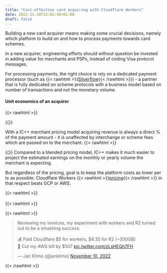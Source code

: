 ```yaml
---
title: "Cost-effective card acquiring with Cloudflare Workers"
date: 2022-11-10T13:02:50+01:00
draft: false
---
```


Building a new card acquirer means making some crucial decisions, namely which platform to build on and how to process payments towards card schemes.

In a new acquirer, engineering efforts should without question be invested in adding value for merchants and PSPs, instead of coding Visa protocol messages.

For processing payments, the right choice is rely on a dedicated payment processor (such as 
{{< rawhtml >}}<a href="https://www.silverflow.co" target="_blank">Silverflow</a>{{< /rawhtml >}}) - a partner that is fully dedicated on scheme protocols with a business model based on number of transactions and not the monetary volume.

#### Unit economics of an acquirer
{{< rawhtml >}}<p>{{</rawhtml>}}

With a IC++ merchant pricing model acquiring revenue is always a direct % of the payment amount - it is unaffected by interchange or scheme fees which are passed on to the merchant. 
{{< rawhtml >}}<p>{{</rawhtml>}}
Compared to a blended pricing model, IC++ makes it much easier to project the estimated earnings on the monthly or yearly volume the merchant is expecting.

But regardless of the pricing, goal is to keep the platform costs as lower per tx as possible.
Cloudflare Workers {{< rawhtml >}}<a href="https://developers.cloudflare.com/workers/platform/pricing/" target="_blank">pricing</a>{{< /rawhtml >}} in that respect beats GCP or AWS.


{{< rawhtml >}}<br><br>{{< rawhtml >}}


{{< rawhtml >}}

<blockquote class="twitter-tweet"><p lang="en" dir="ltr">Reviewing my invoices, my experiment with workers and R2 turned out to be a smashing success:<br><br>💰 Paid Cloudflare $5 for workers, $4.35 for R2 (~300GB)<br>🕺 Cut my AWS bill by $507 <a href="https://t.co/zLsHEQh7FH">pic.twitter.com/zLsHEQh7FH</a></p>&mdash; Jan Klimo (@janklimo) <a href="https://twitter.com/janklimo/status/1590632909182210048?ref_src=twsrc%5Etfw">November 10, 2022</a></blockquote> <script async src="https://platform.twitter.com/widgets.js" charset="utf-8"></script>

{{< /rawhtml >}}